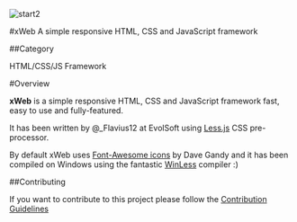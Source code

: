 ![start2](https://cloud.githubusercontent.com/assets/10303538/6315586/9463fa5c-ba06-11e4-8f30-ce7d8219c27d.png)

#xWeb
A simple responsive HTML, CSS and JavaScript framework

##Category

HTML/CSS/JS Framework

#Overview

**xWeb** is a simple responsive HTML, CSS and JavaScript framework fast, easy to use and fully-featured.

It has been written by @_Flavius12 at EvolSoft using [Less.js](http://lesscss.org/) CSS pre-processor.

By default xWeb uses [Font-Awesome icons](http://fontawesome.io) by Dave Gandy and it has been compiled on Windows using the fantastic [WinLess](http://winless.org/) compiler :)

##Contributing

If you want to contribute to this project please follow the [Contribution Guidelines](https://github.com/EvolSoft/xWeb/blob/master/CONTRIBUTING.md)
